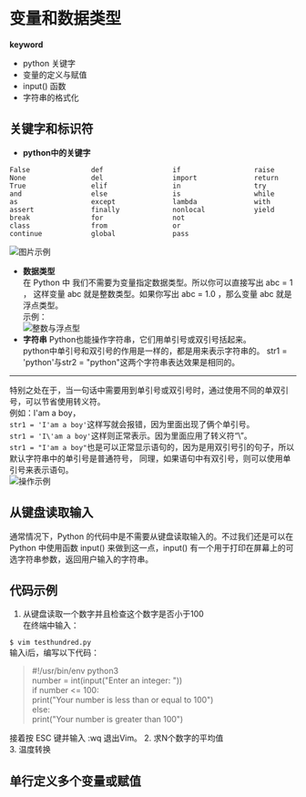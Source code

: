 # 变量和数据类型  
**keyword**  
- python 关键字  
- 变量的定义与赋值  
- input() 函数  
- 字符串的格式化  
## 关键字和标识符 
- **python中的关键字**  

```
False               def                 if                  raise  
None                del                 import              return  
True                elif                in                  try  
and                 else                is                  while  
as                  except              lambda              with  
assert              finally             nonlocal            yield  
break               for                 not                  
class               from                or            
continue            global              pass
```

![图片示例](https://github.com/liytgy/python/blob/master/START/photo/%E5%85%B3%E9%94%AE%E5%AD%97py.png "python关键字")  
- **数据类型**  
在 Python 中 我们不需要为变量指定数据类型。所以你可以直接写出 abc = 1 ，
这样变量 abc 就是整数类型。如果你写出 abc = 1.0 ，那么变量 abc 就是浮点类型。  
示例：  
![](https://github.com/liytgy/python/blob/master/START/photo/数据类型，整数字符.png "整数与浮点型")  
- **字符串**
Python也能操作字符串，它们用单引号或双引号括起来。  
python中单引号和双引号的作用是一样的，都是用来表示字符串的。
str1 = 'python'与str2 = "python"这两个字符串表达效果是相同的。  
- - -  
特别之处在于，当一句话中需要用到单引号或双引号时，通过使用不同的单双引号，可以节省使用转义符。  
例如：I'am a boy，  
`str1 = 'I'am a boy'`这样写就会报错，因为里面出现了俩个单引号。  
`str1 = 'I\'am a boy'`这样则正常表示。因为里面应用了转义符“\”。  
`str1 = "I'am a boy"`也是可以正常显示语句的，因为是用双引号引的句子，所以默认字符串中的单引号是普通符号，
同理，如果语句中有双引号，则可以使用单引号来表示语句。  
![操作示例](https://github.com/liytgy/python/blob/master/START/photo/%E5%8D%95%E5%8F%8C%E5%BC%95%E5%8F%B7.png "三种示例")  
## 从键盘读取输入   
通常情况下，Python 的代码中是不需要从键盘读取输入的。不过我们还是可以在 Python 中使用函数
input() 来做到这一点，input() 有一个用于打印在屏幕上的可选字符串参数，返回用户输入的字符串。  
## 代码示例  
1. 从键盘读取一个数字并且检查这个数字是否小于100  
在终端中输入：

`$ vim testhundred.py`  
输入i后，编写以下代码：
>#!/usr/bin/env python3  
number = int(input("Enter an integer: "))   
if number <= 100:   
    print("Your number is less than or equal to 100")       
else:   
    print("Your number is greater than 100")  
    
接着按 ESC 键并输入 :wq 退出Vim。
2. 求N个数字的平均值  
3. 温度转换  
## 单行定义多个变量或赋值  

